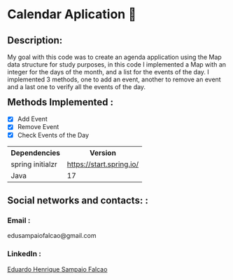 <h1> Calendar Aplication 🛒</h1>

<h2 style="font-size:1.5em;"> Description: </h2>
<p style="font-size:1em;">My goal with this code was to create an agenda application using the Map data structure for study purposes, in this code I implemented a Map with an integer for the days of the month, and a list for the events of the day. I implemented 3 methods, one to add an event, another to remove an event and a last one to verify all the events of the day.</p>

 <h2 style="font-size:1.5em; margin-top: 10px">Methods Implemented :</h2>

- [x] Add Event
- [x] Remove Event
- [x] Check Events of the Day
<table>
	<tbody>
		<tr>
			<th>Dependencies</th>
			<th>Version</th>
		</tr>
		<tr>
			<td>spring initialzr</td>
			<td><a href="https://start.spring.io/" rel="nofollow">https://start.spring.io/</a></td>
		</tr>
		<tr>
			<td>Java</td>
			<td>17</td>
		</tr>
	</tbody>
</table>

<h2 style="font-size:1.5em;"> Social networks and contacts: : </h2>
<h3> Email : </h3>
	<p> edusampaiofalcao@gmail.com  </p>
<h3> LinkedIn : </h3>
	<p> <a href="https://www.linkedin.com/in/eduardo-henrique-sampaio-falcao-52024b23b/">Eduardo Henrique Sampaio Falcao </a> </p>
	


